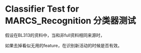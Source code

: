 # Classifier Test for MARCS_Recognition 分类器测试

假设在BL313的资料中，当和非full资料相同来源时，

如果去掉看似无用的feature，在识别新活动的时候是否有效。
